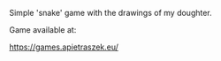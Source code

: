 Simple 'snake' game with the drawings of my doughter.

Game available at:

https://games.apietraszek.eu/
